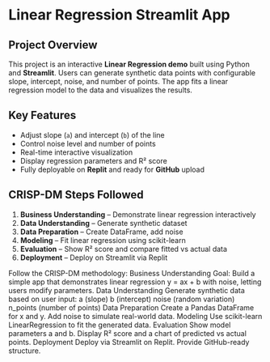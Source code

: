 # Linear Regression Streamlit App

## Project Overview
This project is an interactive **Linear Regression demo** built using Python and **Streamlit**. Users can generate synthetic data points with configurable slope, intercept, noise, and number of points. The app fits a linear regression model to the data and visualizes the results.

## Key Features
- Adjust slope (`a`) and intercept (`b`) of the line
- Control noise level and number of points
- Real-time interactive visualization
- Display regression parameters and R² score
- Fully deployable on **Replit** and ready for **GitHub** upload

## CRISP-DM Steps Followed
1. **Business Understanding** – Demonstrate linear regression interactively
2. **Data Understanding** – Generate synthetic dataset
3. **Data Preparation** – Create DataFrame, add noise
4. **Modeling** – Fit linear regression using scikit-learn
5. **Evaluation** – Show R² score and compare fitted vs actual data
6. **Deployment** – Deploy on Streamlit via Replit


Follow the CRISP-DM methodology:
Business Understanding
    Goal: Build a simple app that demonstrates linear regression y = ax + b with noise, letting users modify parameters.
Data Understanding
    Generate synthetic data based on user input:
        a (slope)
        b (intercept)
        noise (random variation)
        n_points (number of points)
Data Preparation
    Create a Pandas DataFrame for x and y.
    Add noise to simulate real-world data.
Modeling
    Use scikit-learn LinearRegression to fit the generated data.
Evaluation
    Show model parameters a and b.
    Display R² score and a chart of predicted vs actual points.
Deployment
    Deploy via Streamlit on Replit.
    Provide GitHub-ready structure.